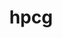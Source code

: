 ---
title: "hpcg"
layout: cache
categories: [package, v0.18.1]
meta: {"versions": ["3.1"], "compilers": ["gcc@=7.3.1"], "oss": ["amzn2"], "platforms": ["linux"], "targets": ["aarch64", "graviton2", "x86_64_v3", "x86_64_v4"], "stacks": ["aws-ahug", "aws-ahug-aarch64", "root"], "num_specs": 4, "num_specs_by_stack": {"aws-ahug-aarch64": 2, "root": 4, "aws-ahug": 2}}
spec_details: [{"hash": "og7p4pn5hyke3rhqtytarkjxslhbdnx5", "compiler": "gcc@=7.3.1", "versions": ["3.1"], "os": "amzn2", "platform": "linux", "target": "graviton2", "variants": ["+openmp"], "stacks": ["aws-ahug-aarch64", "root"], "size": "-", "tarball": "https://binaries.spack.io/releases/v0.18.1/build_cache/linux-amzn2-graviton2/gcc-7.3.1/hpcg-3.1/linux-amzn2-graviton2-gcc-7.3.1-hpcg-3.1-og7p4pn5hyke3rhqtytarkjxslhbdnx5.spack"}, {"hash": "mjitikkad2536qzl47j3nwjb4s47ea4u", "compiler": "gcc@=7.3.1", "versions": ["3.1"], "os": "amzn2", "platform": "linux", "target": "x86_64_v3", "variants": ["+openmp"], "stacks": ["root", "aws-ahug"], "size": "-", "tarball": "https://binaries.spack.io/releases/v0.18.1/build_cache/linux-amzn2-x86_64_v3/gcc-7.3.1/hpcg-3.1/linux-amzn2-x86_64_v3-gcc-7.3.1-hpcg-3.1-mjitikkad2536qzl47j3nwjb4s47ea4u.spack"}, {"hash": "66noawkksspy3twzifrhft5nrjobor27", "compiler": "gcc@=7.3.1", "versions": ["3.1"], "os": "amzn2", "platform": "linux", "target": "x86_64_v4", "variants": ["+openmp"], "stacks": ["root", "aws-ahug"], "size": "-", "tarball": "https://binaries.spack.io/releases/v0.18.1/build_cache/linux-amzn2-x86_64_v4/gcc-7.3.1/hpcg-3.1/linux-amzn2-x86_64_v4-gcc-7.3.1-hpcg-3.1-66noawkksspy3twzifrhft5nrjobor27.spack"}, {"hash": "kmwpmeex2zwotnmrcpsfazawam2f22np", "compiler": "gcc@=7.3.1", "versions": ["3.1"], "os": "amzn2", "platform": "linux", "target": "aarch64", "variants": ["+openmp"], "stacks": ["aws-ahug-aarch64", "root"], "size": "-", "tarball": "https://binaries.spack.io/releases/v0.18.1/build_cache/linux-amzn2-aarch64/gcc-7.3.1/hpcg-3.1/linux-amzn2-aarch64-gcc-7.3.1-hpcg-3.1-kmwpmeex2zwotnmrcpsfazawam2f22np.spack"}]
---